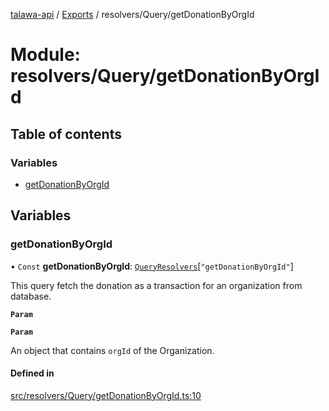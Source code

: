 [talawa-api](../README.md) / [Exports](../modules.md) / resolvers/Query/getDonationByOrgId

# Module: resolvers/Query/getDonationByOrgId

## Table of contents

### Variables

- [getDonationByOrgId](resolvers_Query_getDonationByOrgId.md#getdonationbyorgid)

## Variables

### getDonationByOrgId

• `Const` **getDonationByOrgId**: [`QueryResolvers`](types_generatedGraphQLTypes.md#queryresolvers)[``"getDonationByOrgId"``]

This query fetch the donation as a transaction for an organization from database.

**`Param`**

**`Param`**

An object that contains `orgId` of the Organization.

#### Defined in

[src/resolvers/Query/getDonationByOrgId.ts:10](https://github.com/PalisadoesFoundation/talawa-api/blob/65069df/src/resolvers/Query/getDonationByOrgId.ts#L10)
